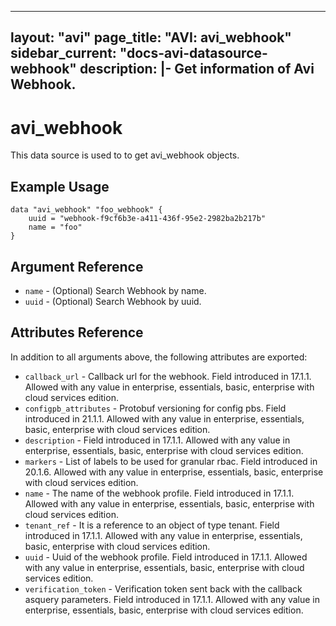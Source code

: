 <!--
    Copyright 2021 VMware, Inc.
    SPDX-License-Identifier: Mozilla Public License 2.0
-->
---
layout: "avi"
page_title: "AVI: avi_webhook"
sidebar_current: "docs-avi-datasource-webhook"
description: |-
  Get information of Avi Webhook.
---

# avi_webhook

This data source is used to to get avi_webhook objects.

## Example Usage

```hcl
data "avi_webhook" "foo_webhook" {
    uuid = "webhook-f9cf6b3e-a411-436f-95e2-2982ba2b217b"
    name = "foo"
}
```

## Argument Reference

* `name` - (Optional) Search Webhook by name.
* `uuid` - (Optional) Search Webhook by uuid.

## Attributes Reference

In addition to all arguments above, the following attributes are exported:

* `callback_url` - Callback url for the webhook. Field introduced in 17.1.1. Allowed with any value in enterprise, essentials, basic, enterprise with cloud services edition.
* `configpb_attributes` - Protobuf versioning for config pbs. Field introduced in 21.1.1. Allowed with any value in enterprise, essentials, basic, enterprise with cloud services edition.
* `description` - Field introduced in 17.1.1. Allowed with any value in enterprise, essentials, basic, enterprise with cloud services edition.
* `markers` - List of labels to be used for granular rbac. Field introduced in 20.1.6. Allowed with any value in enterprise, essentials, basic, enterprise with cloud services edition.
* `name` - The name of the webhook profile. Field introduced in 17.1.1. Allowed with any value in enterprise, essentials, basic, enterprise with cloud services edition.
* `tenant_ref` - It is a reference to an object of type tenant. Field introduced in 17.1.1. Allowed with any value in enterprise, essentials, basic, enterprise with cloud services edition.
* `uuid` - Uuid of the webhook profile. Field introduced in 17.1.1. Allowed with any value in enterprise, essentials, basic, enterprise with cloud services edition.
* `verification_token` - Verification token sent back with the callback asquery parameters. Field introduced in 17.1.1. Allowed with any value in enterprise, essentials, basic, enterprise with cloud services edition.

